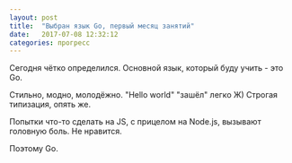 ```yaml
---
layout: post
title:  "Выбран язык Go, первый месяц занятий"
date:   2017-07-08 12:32:12
categories: прогресс
---
```

Сегодня чётко определился. Основной язык, который буду учить - это Go.

Стильно, модно, молодёжно.
"Hello world" "зашёл" легко Ж)
Строгая типизация, опять же.

Попытки что-то сделать на JS, с прицелом на Node.js, вызывают головную боль.
Не нравится.

Поэтому Go.